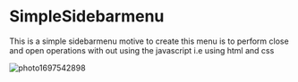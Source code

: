 # SimpleSidebarmenu

This is a simple sidebarmenu motive to create this menu is to perform close and open operations with out using the javascript i.e using html and css


![photo1697542898](https://github.com/VJ-21/SimpleSidebarmenu-/assets/168296822/4c2119ae-0db1-4bf7-8fbf-34a570367807)
